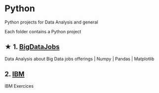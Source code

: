 # Python

Python projects for Data Analysis and general

Each folder contains a Python project

## ★ 1. [BigDataJobs](https://github.com/jorgegabrielvm/Python/tree/main/BigDataJobs)
Data Analysis about Big Data jobs offerings | Numpy | Pandas | Matplotlib

## 2. [IBM](https://github.com/jorgegabrielvm/Python/tree/main/IBM)
IBM Exercices
